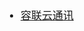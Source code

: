 <span  style="font-family: Simsun,serif; font-size: 17px; ">

- [容联云通讯](https://www.yuntongxun.com/user/login)

</span>